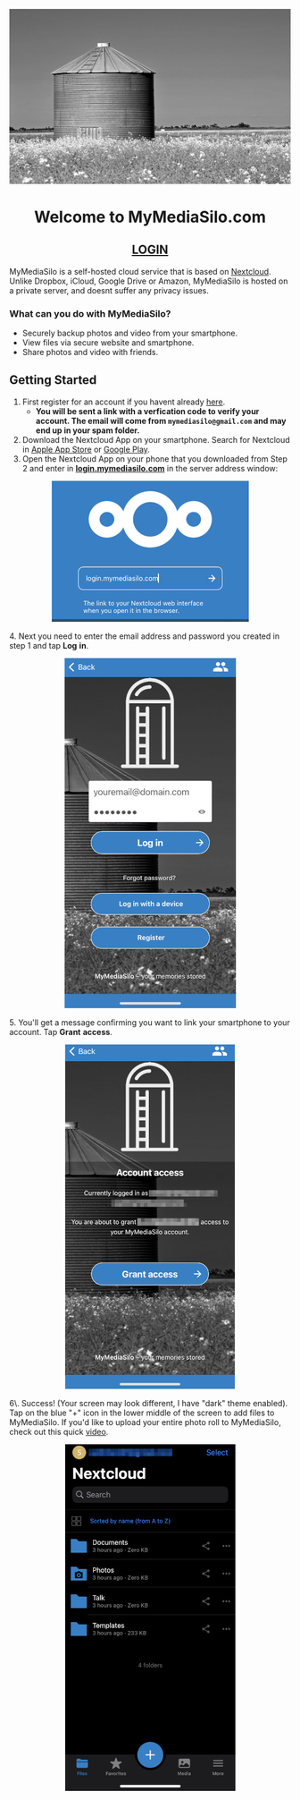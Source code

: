 <p align="center">
  <a href="https://login.mymediasilo.com">
  <img src="silo_small.jpg" />
  </a>
</p>

<h1 align="center">Welcome to MyMediaSilo.com</h1>
<h2 align="center"><a href="https://login.mymediasilo.com">LOGIN</a></h2>


MyMediaSilo is a self-hosted cloud service that is based on <a href="https://www.nextcloud.com" target="_blank" rel="noopener noreferrer">Nextcloud</a>. Unlike Dropbox, iCloud, Google Drive or Amazon, MyMediaSilo is hosted on a private server, and doesnt suffer any privacy issues. 

### What can you do with MyMediaSilo?
- Securely backup photos and video from your smartphone.
- View files via secure website and smartphone.
- Share photos and video with friends.

## Getting Started
1. First register for an account if you havent already <a href="https://login.mymediasilo.com/apps/registration/" target="_blank" rel="noopener noreferrer">here</a>.
      - **You will be sent a link with a verfication code to verify your account.  The email will come from `mymediasilo@gmail.com` and may end up in your spam folder.**
2. Download the Nextcloud App on your smartphone.  Search for Nextcloud in <a href="https://apps.apple.com/us/app/nextcloud/id1125420102" target="_blank" rel="noopener noreferrer">Apple App Store</a> or <a href="https://play.google.com/store/apps/details?id=com.nextcloud.client&hl=en_US&gl=US" target="_blank" rel="noopener noreferrer">Google Play</a>.
3. Open the Nextcloud App on your phone that you downloaded from Step 2 and enter in <ins>**login.mymediasilo.com**</ins> in the server address window:
 
 <p align="center">
 <img src="96510_mod.jpg" />
 </p>
 
4\. Next you need to enter the email address and password you created in step 1 and tap **Log** **in**.
 
 <p align="center">
 <img src="IMG-2713.jpg" />
 </p>
 
5\. You'll get a message confirming you want to link your smartphone to your account.  Tap **Grant** **access**.
 <p align="center">
 <img src="GrantAccess.jpg" />
 </p>
6\. Success! (Your screen may look different, I have "dark" theme enabled).  Tap on the blue "+" icon in the lower middle of the screen to add files to MyMediaSilo.  If you'd like to upload your entire photo roll to MyMediaSilo, check out this quick <a href="https://login.mymediasilo.com/s/5Tc6Y3gpPTbamnx" target="_blank" rel="noopener noreferrer">video</a>.
<p align="center">
<img src="success.jpg" />
</p>
